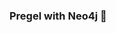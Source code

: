 ### Pregel with Neo4j 🚀



































































































































 





































































































































































































































































































